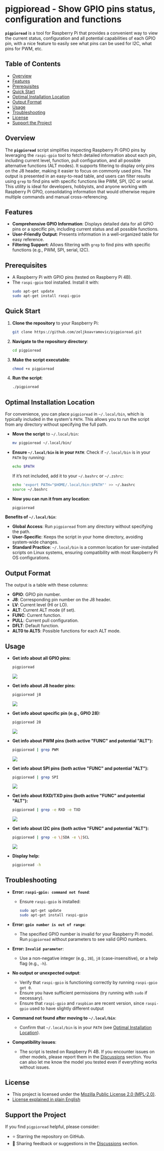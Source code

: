 # pigpioread - Show GPIO pins status, configuration and functions

**`pigpioread`** is a tool for Raspberry Pi that provides a convenient way to view the current status, configuration and all potential capabilities of each GPIO pin, with a nice feature to easily see what pins can be used for I2C, what pins for PWM, etc.



## Table of Contents

- [Overview](#overview)
- [Features](#features)
- [Prerequisites](#prerequisites)
- [Quick Start](#quick-start)
- [Optimal Installation Location](#optimal-installation-location)
- [Output Format](#output-format)
- [Usage](#usage)
- [Troubleshooting](#troubleshooting)
- [License](#license)
- [Support the Project](#support-the-project)



## Overview

The **`pigpioread`** script simplifies inspecting Raspberry Pi GPIO pins by leveraging the `raspi-gpio` tool to fetch detailed information about each pin, including current level, function, pull configuration, and all possible alternative functions (ALT modes). It supports filtering to display only pins on the J8 header, making it easier to focus on commonly used pins. The output is presented in an easy-to-read table, and users can filter results using `grep` to find pins with specific functions like PWM, SPI, I2C or serial. This utility is ideal for developers, hobbyists, and anyone working with Raspberry Pi GPIO, consolidating information that would otherwise require multiple commands and manual cross-referencing.



## Features

- **Comprehensive GPIO Information**: Displays detailed data for all GPIO pins or a specific pin, including current status and all possible functions.
- **User-Friendly Output**: Presents information in a well-organized table for easy reference.
- **Filtering Support**: Allows filtering with `grep` to find pins with specific functions (e.g., PWM, SPI, serial, I2C).



## Prerequisites

- A Raspberry Pi with GPIO pins (tested on Raspberry Pi 4B).
- The `raspi-gpio` tool installed. Install it with:
  ```bash
  sudo apt-get update
  sudo apt-get install raspi-gpio
  ```



## Quick Start

1. **Clone the repository** to your Raspberry Pi:
   ```bash
   git clone https://github.com/zeljkoavramovic/pigpioread.git
   ```
2. **Navigate to the repository directory**:
   ```bash
   cd pigpioread
   ```
   
   
3. **Make the script executable**:
   ```bash
   chmod +x pigpioread
   ```
4. **Run the script**:
   ```bash
   ./pigpioread
   ```



## Optimal Installation Location

For convenience, you can place `pigpioread` in `~/.local/bin`, which is typically included in the system's `PATH`. This allows you to run the script from any directory without specifying the full path.

- **Move the script** to `~/.local/bin`:
  ```bash
  mv pigpioread ~/.local/bin/
  ```
- **Ensure `~/.local/bin` is in your `PATH`**:
  Check if `~/.local/bin` is in your `PATH` by running:
  ```bash
  echo $PATH
  ```
  If it’s not included, add it to your `~/.bashrc` or `~/.zshrc`:
  ```bash
  echo 'export PATH="$HOME/.local/bin:$PATH"' >> ~/.bashrc
  source ~/.bashrc
  ```
- **Now you can run it from any location**:
  
  ```bash
  pigpioread
  ```

**Benefits of `~/.local/bin`**:

- **Global Access**: Run `pigpioread` from any directory without specifying the path.
- **User-Specific**: Keeps the script in your home directory, avoiding system-wide changes.
- **Standard Practice**: `~/.local/bin` is a common location for user-installed scripts on Linux systems, ensuring compatibility with most Raspberry Pi OS configurations.



## Output Format

The output is a table with these columns:

- **GPIO**: GPIO pin number.
- **J8**: Corresponding pin number on the J8 header.
- **LV**: Current level (HI or LO).
- **ALT**: Current ALT mode (if set).
- **FUNC**: Current function.
- **PULL**: Current pull configuration.
- **DFLT**: Default function.
- **ALT0 to ALT5**: Possible functions for each ALT mode.



## Usage

- **Get info about all GPIO pins:**

  ```bash
  pigpioread
  ```

  <img src="output-all.png"/>
- **Get info about J8 header pins:**

  ```bash
  pigpioread j8
  ```

  <img src="output-j8.png"/>
- **Get info about specific pin (e.g., GPIO 28):**

  ```bash
  pigpioread 28
  ```

  <img src="output-pin.png"/>
- **Get info about PWM pins (both active "FUNC" and potential "ALT"):**

  ```bash
  pigpioread | grep PWM
  ```

  <img src="output-pwm.png"/>
- **Get info about SPI pins (both active "FUNC" and potential "ALT"):**

  ```bash
  pigpioread | grep SPI
  ```

  <img src="output-spi.png"/>

- **Get info about RXD/TXD pins (both active "FUNC" and potential "ALT"):**

  ```bash
  pigpioread | grep -e RXD -e TXD
  ```

  <img src="output-ser.png"/>

- **Get info about I2C pins (both active "FUNC" and potential "ALT"):**

  ```bash
  pigpioread | grep -e \|SDA -e \|SCL
  ```

  <img src="output-i2c.png"/>

- **Display help:**

  ```bash
  pigpioread -h
  ```



## Troubleshooting

- **Error: `raspi-gpio: command not found`**:
  - Ensure `raspi-gpio` is installed:
    ```bash
    sudo apt-get update
    sudo apt-get install raspi-gpio
    ```
- **Error: `gpio number is out of range`**:
  - The specified GPIO number is invalid for your Raspberry Pi model. Run `pigpioread` without parameters to see valid GPIO numbers.
- **Error: `Invalid parameter`**:
  - Use a non-negative integer (e.g., `28`), `j8` (case-insensitive), or a help flag (e.g., `-h`).
- **No output or unexpected output**:
  
  - Verify that `raspi-gpio` is functioning correctly by running `raspi-gpio get 0`.
  - Ensure you have sufficient permissions (try running with `sudo` if necessary).
  - Ensure that `raspi-gpio` and  `raspbian` are recent version, since `raspi-gpio` used to have slightly different output
- **Command not found after moving to `~/.local/bin`**:
  
  - Confirm that `~/.local/bin` is in your `PATH` (see [Optimal Installation Location](#optimal-installation-location)).
- **Compatibility issues**:
  
  - The script is tested on Raspberry Pi 4B. If you encounter issues on other models, please report them in the [Discussions](https://github.com/zeljkoavramovic/pigpioread/discussions/1) section. You can also let me know the model you tested even if everything works without issues.



## License

-   This project is licensed under the [Mozilla Public License 2.0 (MPL-2.0)](https://www.mozilla.org/en-US/MPL/2.0/).
-   [License explained in plain English](https://www.tldrlegal.com/license/mozilla-public-license-2-0-mpl-2)



## Support the Project

If you find `pigpioread` helpful, please consider:

- ⭐ Starring the repository on GitHub.
- 💬 Sharing feedback or suggestions in the [Discussions](https://github.com/zeljkoavramovic/pigpioread/discussions/1) section.